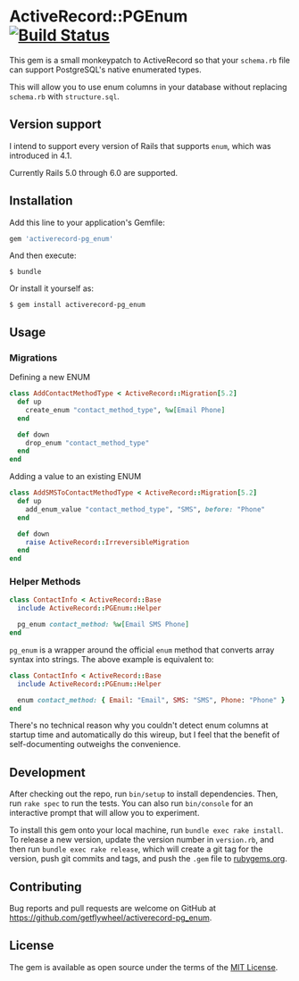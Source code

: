 # ActiveRecord::PGEnum [![Build Status](https://travis-ci.com/getflywheel/activerecord-pg_enum.svg?branch=master)](https://travis-ci.com/getflywheel/activerecord-pg_enum)

This gem is a small monkeypatch to ActiveRecord so that your `schema.rb` file can support PostgreSQL's native enumerated types.

This will allow you to use enum columns in your database without replacing `schema.rb` with `structure.sql`.

## Version support

I intend to support every version of Rails that supports `enum`, which was introduced in 4.1.

Currently Rails 5.0 through 6.0 are supported.

## Installation

Add this line to your application's Gemfile:

```ruby
gem 'activerecord-pg_enum'
```

And then execute:

    $ bundle

Or install it yourself as:

    $ gem install activerecord-pg_enum

## Usage

### Migrations

Defining a new ENUM

```ruby
class AddContactMethodType < ActiveRecord::Migration[5.2]
  def up
    create_enum "contact_method_type", %w[Email Phone]
  end

  def down
    drop_enum "contact_method_type"
  end
end
```

Adding a value to an existing ENUM

```ruby
class AddSMSToContactMethodType < ActiveRecord::Migration[5.2]
  def up
    add_enum_value "contact_method_type", "SMS", before: "Phone"
  end

  def down
    raise ActiveRecord::IrreversibleMigration
  end
end
```

### Helper Methods

```ruby
class ContactInfo < ActiveRecord::Base
  include ActiveRecord::PGEnum::Helper

  pg_enum contact_method: %w[Email SMS Phone]
end
```

`pg_enum` is a wrapper around the official `enum` method that converts array syntax into strings. The above example is equivalent to:

```ruby
class ContactInfo < ActiveRecord::Base
  include ActiveRecord::PGEnum::Helper

  enum contact_method: { Email: "Email", SMS: "SMS", Phone: "Phone" }
end
```

There's no technical reason why you couldn't detect enum columns at startup time and automatically do this wireup, but I feel that the benefit of self-documenting outweighs the convenience.

## Development

After checking out the repo, run `bin/setup` to install dependencies. Then, run `rake spec` to run the tests. You can also run `bin/console` for an interactive prompt that will allow you to experiment.

To install this gem onto your local machine, run `bundle exec rake install`. To release a new version, update the version number in `version.rb`, and then run `bundle exec rake release`, which will create a git tag for the version, push git commits and tags, and push the `.gem` file to [rubygems.org](https://rubygems.org).

## Contributing

Bug reports and pull requests are welcome on GitHub at https://github.com/getflywheel/activerecord-pg_enum.

## License

The gem is available as open source under the terms of the [MIT License](http://opensource.org/licenses/MIT).
